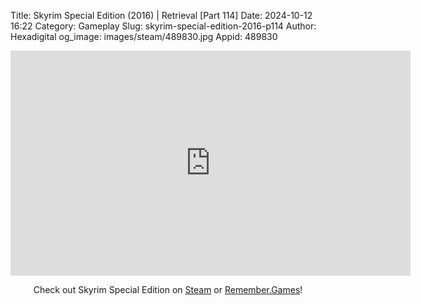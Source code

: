 Title: Skyrim Special Edition (2016) | Retrieval [Part 114]
Date: 2024-10-12 16:22
Category: Gameplay
Slug: skyrim-special-edition-2016-p114
Author: Hexadigital
og_image: images/steam/489830.jpg
Appid: 489830

<center><iframe src="https://www.youtube.com/embed/L0YRPhR6LQ8?feature=oembed" allow="accelerometer; autoplay; encrypted-media; gyroscope; picture-in-picture" width="640" height="360" frameborder="0"></iframe>

Check out Skyrim Special Edition on [Steam](https://store.steampowered.com/app/489830/?curator_clanid=34633900) or [Remember.Games](https://remember.games/game/164/the-elder-scrolls-v-skyrim-special-edition/)!</center>